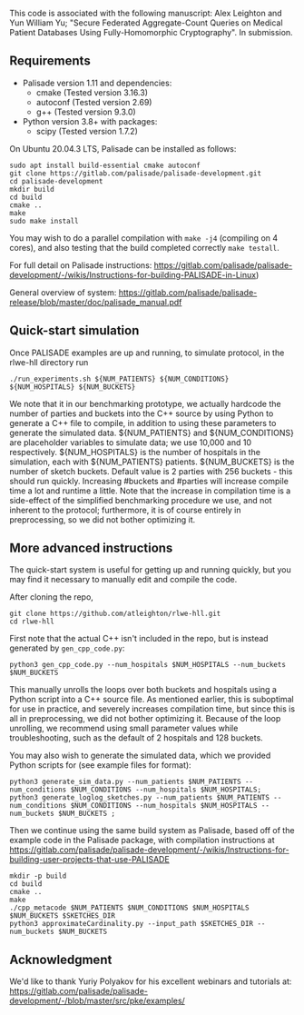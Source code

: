This code is associated with the following manuscript:
Alex Leighton and Yun William Yu; "Secure Federated Aggregate-Count Queries on Medical Patient Databases Using Fully-Homomorphic Cryptography". In submission.

## Requirements
* Palisade version 1.11 and dependencies:
  * cmake (Tested version 3.16.3)
  * autoconf (Tested version 2.69)
  * g++ (Tested version 9.3.0)
* Python version 3.8+ with packages:
  * scipy (Tested version 1.7.2)

On Ubuntu 20.04.3 LTS, Palisade can be installed as follows:
```
sudo apt install build-essential cmake autoconf
git clone https://gitlab.com/palisade/palisade-development.git
cd palisade-development
mkdir build
cd build
cmake ..
make
sudo make install
```
You may wish to do a parallel compilation with `make -j4` (compiling on 4 cores), and also testing that the build completed correctly `make testall`.

For full detail on Palisade instructions: https://gitlab.com/palisade/palisade-development/-/wikis/Instructions-for-building-PALISADE-in-Linux)

General overview of system:
https://gitlab.com/palisade/palisade-release/blob/master/doc/palisade_manual.pdf

## Quick-start simulation
Once PALISADE examples are up and running, to simulate protocol, in the rlwe-hll directory run

```
./run_experiments.sh ${NUM_PATIENTS} ${NUM_CONDITIONS} ${NUM_HOSPITALS} ${NUM_BUCKETS}
```
We note that it in our benchmarking prototype, we actually hardcode the number of parties and buckets into the C++ source by using Python to generate a C++ file to compile, in addition to using these parameters to generate the simulated data.
${NUM_PATIENTS} and ${NUM_CONDITIONS} are placeholder variables to simulate data; we use 10,000 and 10 respectively. ${NUM_HOSPITALS} is the number of hospitals in the simulation, each with ${NUM_PATIENTS} patients. ${NUM_BUCKETS} is the number of sketch buckets. Default value is 2 parties with 256 buckets - this should run quickly. Increasing #buckets and #parties will increase compile time a lot and runtime a little.
Note that the increase in compilation time is a side-effect of the simplified benchmarking procedure we use, and not inherent to the protocol; furthermore, it is of course entirely in preprocessing, so we did not bother optimizing it.

## More advanced instructions
The quick-start system is useful for getting up and running quickly, but you may find it necessary to manually edit and compile the code.


After cloning the repo,
```
git clone https://github.com/atleighton/rlwe-hll.git
cd rlwe-hll
```

First note that the actual C++ isn't included in the repo, but is instead generated by `gen_cpp_code.py`:
```
python3 gen_cpp_code.py --num_hospitals $NUM_HOSPITALS --num_buckets $NUM_BUCKETS
```
This manually unrolls the loops over both buckets and hospitals using a Python script into a C++ source file. As mentioned earlier, this is suboptimal for use in practice, and severely increases compilation time, but since this is all in preprocessing, we did not bother optimizing it. Because of the loop unrolling, we recommend using small parameter values while troubleshooting, such as the default of 2 hospitals and 128 buckets.

You may also wish to generate the simulated data, which we provided Python scripts for (see example files for format):
```
python3 generate_sim_data.py --num_patients $NUM_PATIENTS --num_conditions $NUM_CONDITIONS --num_hospitals $NUM_HOSPITALS;
python3 generate_loglog_sketches.py --num_patients $NUM_PATIENTS --num_conditions $NUM_CONDITIONS --num_hospitals $NUM_HOSPITALS --num_buckets $NUM_BUCKETS ;
```

Then we continue using the same build system as Palisade, based off of the example code in the Palisade package, with compilation instructions at
https://gitlab.com/palisade/palisade-development/-/wikis/Instructions-for-building-user-projects-that-use-PALISADE
```
mkdir -p build
cd build
cmake ..
make
./cpp_metacode $NUM_PATIENTS $NUM_CONDITIONS $NUM_HOSPITALS $NUM_BUCKETS $SKETCHES_DIR
python3 approximateCardinality.py --input_path $SKETCHES_DIR --num_buckets $NUM_BUCKETS
```


## Acknowledgment
We'd like to thank Yuriy Polyakov for his excellent webinars and tutorials at: https://gitlab.com/palisade/palisade-development/-/blob/master/src/pke/examples/

